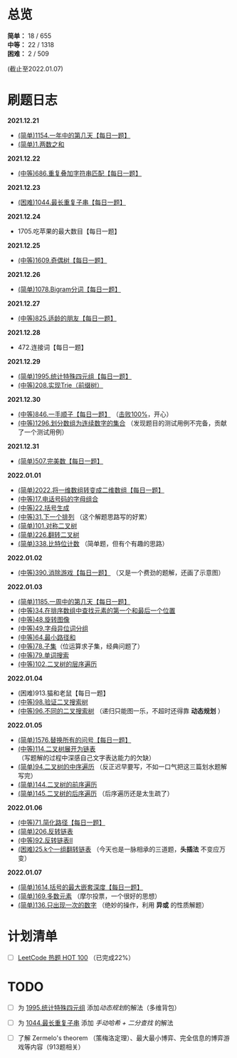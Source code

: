 # 总览
**简单：** 18 / 655<br>
**中等：** 22 / 1318<br>
**困难：** 2 / 509

(截止至2022.01.07)

# 刷题日志
**2021.12.21**
- [(简单)1154.一年中的第几天【每日一题】](solutions/1154.一年中的第几天.md) 
- [(简单)1.两数之和](solutions/1.两数之和.md)

**2021.12.22**
- [(中等)686.重复叠加字符串匹配【每日一题】](solutions/686.重复叠加字符串匹配.md)

**2021.12.23**
- [(困难)1044.最长重复子串【每日一题】](solutions/1044.最长重复子串.md)

**2021.12.24**
- 1705.吃苹果的最大数目【每日一题】

**2021.12.25**
- [(中等)1609.奇偶树【每日一题】](solutions/1609.奇偶树.md)

**2021.12.26**
- [(简单)1078.Bigram分词【每日一题】](solutions/1078.Bigram分词.md)

**2021.12.27**
- [(中等)825.适龄的朋友【每日一题】](solutions/825.适龄的朋友.md)

**2021.12.28**
- 472.连接词【每日一题】

**2021.12.29**
- [(简单)1995.统计特殊四元组【每日一题】](solutions/1995.统计特殊四元组.md)
- [(中等)208.实现Trie（前缀树）](solutions/208.实现Trie（前缀树）.md)

**2021.12.30**
- [(中等)846.一手顺子【每日一题】](solutions/846.一手顺子.md) （[击败100%](assets/846题击败100%.png)，开心）
- [(中等)1296.划分数组为连续数字的集合](solutions/1296.划分数组为连续数字的集合.md) （发现题目的测试用例不完备，贡献了一个测试用例）

**2021.12.31**
- [(简单)507.完美数【每日一题】](solutions/507.完美数.md)

**2022.01.01**
- [(简单)2022.将一维数组转变成二维数组【每日一题】](solutions/2022.将一维数组转变成二维数组.md)
- [(中等)17.电话号码的字母组合](solutions/17.电话号码的字母组合.md)
- [(中等)22.括号生成](solutions/22.括号生成.md)
- [(中等)31.下一个排列](solutions/31.下一个排列.md) （这个解题思路写的好累）
- [(简单)101.对称二叉树](solutions/101.对称二叉树.md)
- [(简单)226.翻转二叉树](solutions/226.翻转二叉树.md)
- [(简单)338.比特位计数](solutions/338.比特位计数.md) （简单题，但有个有趣的思路）

**2022.01.02**
- [(中等)390.消除游戏【每日一题】](solutions/390.消除游戏.md) （又是一个费劲的题解，还画了示意图）

**2022.01.03**
- [(简单)1185.一周中的第几天【每日一题】](solutions/1185.一周中的第几天.md)
- [(中等)34.在排序数组中查找元素的第一个和最后一个位置](solutions/34.在排序数组中查找元素的第一个和最后一个位置.md)
- [(中等)48.旋转图像](solutions/48.旋转图像.md)
- [(中等)49.字母异位词分组](solutions/49.字母异位词分组.md)
- [(中等)64.最小路径和](solutions/64.最小路径和.md)
- [(中等)78.子集](solutions/78.子集.md)（位运算求子集，经典问题了）
- [(中等)79.单词搜索](solutions/79.单词搜索.md)
- [(中等)102.二叉树的层序遍历](solutions/102.二叉树的层序遍历.md)

**2022.01.04**
- (困难)913.猫和老鼠【每日一题】
- [(中等)98.验证二叉搜索树](solutions/98.验证二叉搜索树.md)
- [(中等)96.不同的二叉搜索树](solutions/96.不同的二叉搜索树.md) （递归只能图一乐，不超时还得靠 **动态规划** ）

**2022.01.05**
- [(简单)1576.替换所有的问号【每日一题】](solutions/1576.替换所有的问号.md)
- [(中等)114.二叉树展开为链表](solutions/114.二叉树展开为链表.md) （写题解的过程中深感自己文字表达能力的欠缺）
- [(简单)94.二叉树的中序遍历](solutions/94.二叉树的中序遍历.md) （反正迟早要写，不如一口气把这三篇划水题解写完）
- [(简单)144.二叉树的前序遍历](solutions/144.二叉树的前序遍历.md)
- [(简单)145.二叉树的后序遍历](solutions/145.二叉树的后序遍历.md) （后序遍历还是太生疏了）

**2022.01.06**
- [(中等)71.简化路径【每日一题】](solutions/71.简化路径.md)
- [(简单)206.反转链表](solutions/206.反转链表.md)
- [(中等)92.反转链表II](solutions/92.反转链表II.md)
- [(困难)25.k个一组翻转链表](solutions/25.k个一组翻转链表.md) （今天也是一脉相承的三道题，**头插法** 不变应万变）

**2022.01.07**
- [(简单)1614.括号的最大嵌套深度【每日一题】](solutions/1614.括号的最大嵌套深度.md)
- [(简单)169.多数元素](solutions/169.多数元素.md) （摩尔投票，一个很好的思想）
- [(简单)136.只出现一次的数字](solutions/136.只出现一次的数字.md) （绝妙的操作，利用 **异或** 的性质解题）


# 计划清单
- [ ] [LeetCode 热题 HOT 100](plan_list/Hot_100.md) （已完成22%）


# TODO
- [ ] 为 [1995.统计特殊四元组](solutions/1995.统计特殊四元组.md) 添加*动态规划*的解法（多维背包）
- [ ] 为 [1044.最长重复子串](solutions/1044.最长重复子串.md) 添加 *手动哈希 + 二分查找* 的解法
- [ ] 了解 Zermelo's theorem （策梅洛定理）、最大最小博弈、完全信息的博弈游戏等内容（913题相关）

